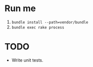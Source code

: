 Run me
======

1. `bundle install --path=vendor/bundle`
2. `bundle exec rake process`

TODO
====

* Write unit tests.